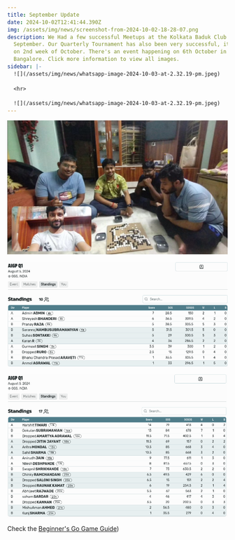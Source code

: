 ```yaml
---
title: September Update
date: 2024-10-02T12:41:44.390Z
img: /assets/img/news/screenshot-from-2024-10-02-18-28-07.png
description: We Had a few successful Meetups at the Kolkata Baduk Club this
  September. Our Quarterly Tournament has also been very successful, it will end
  on 2nd week of October. There's an event happening on 6th October in
  Bangalore. Click more information to view all images.
sidebar: |-
  ![](/assets/img/news/whatsapp-image-2024-10-03-at-2.32.19-pm.jpeg)

  <hr>

  ![](/assets/img/news/whatsapp-image-2024-10-03-at-2.32.19-pm.jpeg)
---
```

![Kolkata Baduk Cup Meetup September](/assets/img/news/screenshot-from-2024-10-02-18-19-39.png "Kolkata Baduk Cup Meetup September")

![Quarterly Tournament Standings Division 1](/assets/img/news/screenshot-from-2024-10-02-18-16-41.png "Quarterly Tournament Standings Division 1")

![Quarterly Tournament Standings Division 2](/assets/img/news/screenshot-from-2024-10-02-18-15-58.png "Quarterly Tournament Standings Division 2")

C﻿heck the [Beginner's Go Game Guide](https://weiqi.soumyak4.in))
